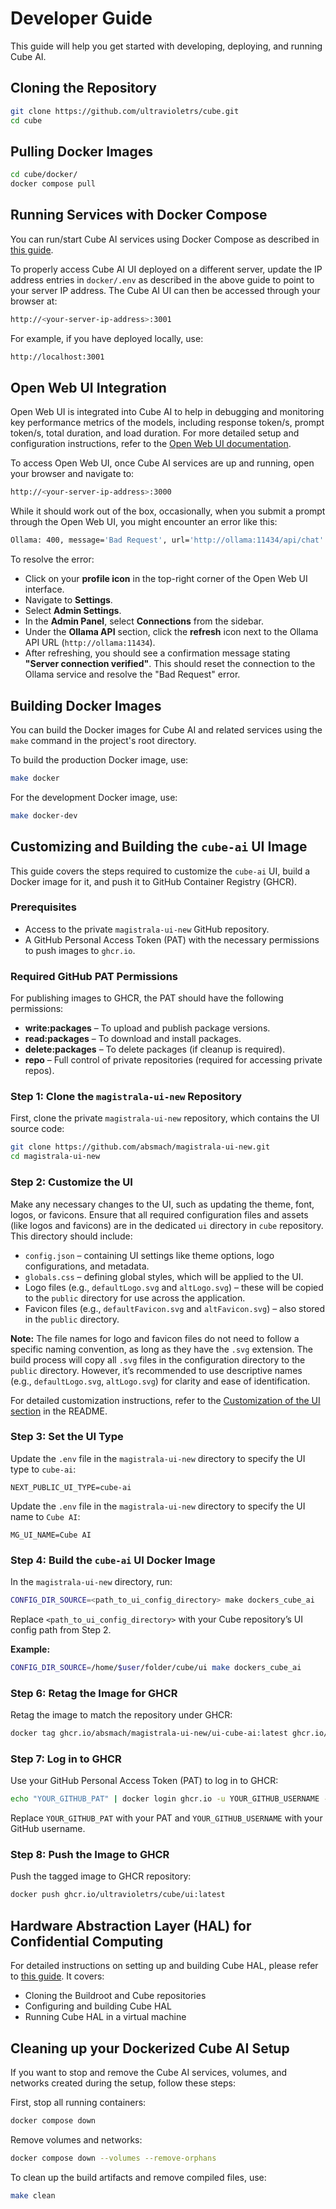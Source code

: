 # Developer Guide

This guide will help you get started with developing, deploying, and running Cube AI.

## Cloning the Repository

```bash
git clone https://github.com/ultravioletrs/cube.git
cd cube
```

## Pulling Docker Images

```bash
cd cube/docker/
docker compose pull
```

## Running Services with Docker Compose

You can run/start Cube AI services using Docker Compose as described in [this guide](https://github.com/ultravioletrs/cube/blob/main/hal/ubuntu/README.md).

To properly access Cube AI UI deployed on a different server, update the IP address entries in `docker/.env` as described in the above guide to point to your server IP address. The Cube AI UI can then be accessed through your browser at:

```bash
http://<your-server-ip-address>:3001
```

For example, if you have deployed locally, use:

```bash
http://localhost:3001
```

## Open Web UI Integration

Open Web UI is integrated into Cube AI to help in debugging and monitoring key performance metrics of the models, including response token/s, prompt token/s, total duration, and load duration. For more detailed setup and configuration instructions, refer to the [Open Web UI documentation](https://docs.openwebui.com/).

To access Open Web UI, once Cube AI services are up and running, open your browser and navigate to:

```bash
http://<your-server-ip-address>:3000
```

While it should work out of the box, occasionally, when you submit a prompt through the Open Web UI, you might encounter an error like this:

```bash
Ollama: 400, message='Bad Request', url='http://ollama:11434/api/chat'
```

To resolve the error:

- Click on your **profile icon** in the top-right corner of the Open Web UI interface.
- Navigate to **Settings**.
- Select **Admin Settings**.
- In the **Admin Panel**, select **Connections** from the sidebar.
- Under the **Ollama API** section, click the **refresh** icon next to the Ollama API URL (`http://ollama:11434`).
- After refreshing, you should see a confirmation message stating **"Server connection verified"**. This should reset the connection to the Ollama service and resolve the "Bad Request" error.

## Building Docker Images

You can build the Docker images for Cube AI and related services using the `make` command in the project's root directory.

To build the production Docker image, use:

```bash
make docker
```

For the development Docker image, use:

```bash
make docker-dev
```

## Customizing and Building the `cube-ai` UI Image

This guide covers the steps required to customize the `cube-ai` UI, build a Docker image for it, and push it to GitHub Container Registry (GHCR).

### Prerequisites

- Access to the private `magistrala-ui-new` GitHub repository.
- A GitHub Personal Access Token (PAT) with the necessary permissions to push images to `ghcr.io`.

### Required GitHub PAT Permissions

For publishing images to GHCR, the PAT should have the following permissions:

- **write:packages** – To upload and publish package versions.
- **read:packages** – To download and install packages.
- **delete:packages** – To delete packages (if cleanup is required).
- **repo** – Full control of private repositories (required for accessing private repos).

### Step 1: Clone the `magistrala-ui-new` Repository

First, clone the private `magistrala-ui-new` repository, which contains the UI source code:

```bash
git clone https://github.com/absmach/magistrala-ui-new.git
cd magistrala-ui-new
```

### Step 2: Customize the UI

Make any necessary changes to the UI, such as updating the theme, font, logos, or favicons. Ensure that all required configuration files and assets (like logos and favicons) are in the dedicated `ui` directory in `cube` repository. This directory should include:

- `config.json` – containing UI settings like theme options, logo configurations, and metadata.
- `globals.css` – defining global styles, which will be applied to the UI.
- Logo files (e.g., `defaultLogo.svg` and `altLogo.svg`) – these will be copied to the `public` directory for use across the application.
- Favicon files (e.g., `defaultFavicon.svg` and `altFavicon.svg`) – also stored in the `public` directory.

**Note:** The file names for logo and favicon files do not need to follow a specific naming convention, as long as they have the `.svg` extension. The build process will copy all `.svg` files in the configuration directory to the `public` directory. However, it’s recommended to use descriptive names (e.g., `defaultLogo.svg`, `altLogo.svg`) for clarity and ease of identification.

For detailed customization instructions, refer to the [Customization of the UI section](https://github.com/absmach/magistrala-ui-new/blob/bc3086526451a0247216ac81b4edb4b6f1e2bb02/README.md#customization-of-the-ui) in the README.

### Step 3: Set the UI Type

Update the `.env` file in the `magistrala-ui-new` directory to specify the UI type to `cube-ai`:

```env
NEXT_PUBLIC_UI_TYPE=cube-ai
```

Update the `.env` file in the `magistrala-ui-new` directory to specify the UI name to `Cube AI`:

```env
MG_UI_NAME=Cube AI
```

### Step 4: Build the `cube-ai` UI Docker Image

In the `magistrala-ui-new` directory, run:

```bash
CONFIG_DIR_SOURCE=<path_to_ui_config_directory> make dockers_cube_ai
```

Replace `<path_to_ui_config_directory>` with your Cube repository’s UI config path from Step 2.

**Example:**

```bash
CONFIG_DIR_SOURCE=/home/$user/folder/cube/ui make dockers_cube_ai
```

### Step 6: Retag the Image for GHCR

Retag the image to match the repository under GHCR:

```bash
docker tag ghcr.io/absmach/magistrala-ui-new/ui-cube-ai:latest ghcr.io/ultravioletrs/cube/ui:latest
```

### Step 7: Log in to GHCR

Use your GitHub Personal Access Token (PAT) to log in to GHCR:

```bash
echo "YOUR_GITHUB_PAT" | docker login ghcr.io -u YOUR_GITHUB_USERNAME --password-stdin
```

Replace `YOUR_GITHUB_PAT` with your PAT and `YOUR_GITHUB_USERNAME` with your GitHub username.

### Step 8: Push the Image to GHCR

Push the tagged image to GHCR repository:

```bash
docker push ghcr.io/ultravioletrs/cube/ui:latest
```

## Hardware Abstraction Layer (HAL) for Confidential Computing

For detailed instructions on setting up and building Cube HAL, please refer to [this guide](https://github.com/ultravioletrs/cube/blob/main/hal/buildroot/README.md). It covers:

- Cloning the Buildroot and Cube repositories
- Configuring and building Cube HAL
- Running Cube HAL in a virtual machine

## Cleaning up your Dockerized Cube AI Setup

If you want to stop and remove the Cube AI services, volumes, and networks created during the setup, follow these steps:

First, stop all running containers:

```bash
docker compose down
```

Remove volumes and networks:

```bash
docker compose down --volumes --remove-orphans
```

To clean up the build artifacts and remove compiled files, use:

```bash
make clean
```
